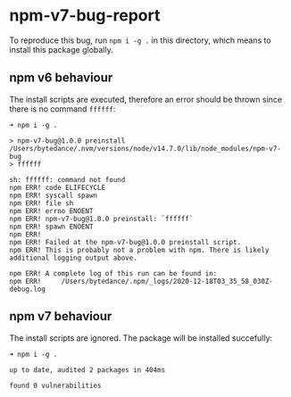 # npm-v7-bug-report

To reproduce this bug, run `npm i -g .` in this directory, which means to install this package globally.

## npm v6 behaviour

The install scripts are executed, therefore an error should be thrown since there is no command `ffffff`:

```
➜ npm i -g .

> npm-v7-bug@1.0.0 preinstall /Users/bytedance/.nvm/versions/node/v14.7.0/lib/node_modules/npm-v7-bug
> ffffff

sh: ffffff: command not found
npm ERR! code ELIFECYCLE
npm ERR! syscall spawn
npm ERR! file sh
npm ERR! errno ENOENT
npm ERR! npm-v7-bug@1.0.0 preinstall: `ffffff`
npm ERR! spawn ENOENT
npm ERR! 
npm ERR! Failed at the npm-v7-bug@1.0.0 preinstall script.
npm ERR! This is probably not a problem with npm. There is likely additional logging output above.

npm ERR! A complete log of this run can be found in:
npm ERR!     /Users/bytedance/.npm/_logs/2020-12-18T03_35_58_030Z-debug.log
```

## npm v7 behaviour

The install scripts are ignored. The package will be installed succefully:

```
➜ npm i -g .

up to date, audited 2 packages in 404ms

found 0 vulnerabilities
```